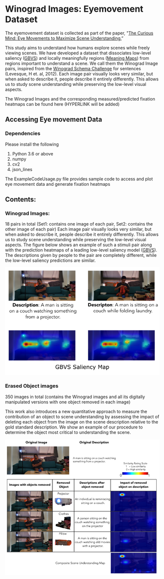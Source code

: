 # Winograd Images: Eyemovement Dataset 
The eyemovement dataset is collected as part of the paper, "[The Curious Mind: Eye Movements to Maximize Scene Understanding.](https://osf.io/preprints/psyarxiv/6c8gf?raw=true)” 

This study aims to understand how humans explore scenes while freely viewing scenes. We have developed a dataset that dissociates low-level saliency ([GBVS](http://papers.neurips.cc/paper/3095-graph-based-visual-saliency.pdf?raw=true)) and locally meaningfully regions ([Meaning Maps](https://jov.arvojournals.org/article.aspx?articleid=2685927?raw=true)) from regions important to understand a scene. We call them the Winograd Image pairs, inspired from the [Winograd Schema Challenge](https://cs.nyu.edu/~davise/papers/WinogradSchemas/WS.html) for sentences (Levesque, H et. al, 2012). Each image pair visually looks very similar, but when asked to describe it, people describe it entirely differently. This allows us to study scene understanding while preserving the low-level visual aspects.

The Winograd Images and the corresponding measured/predicted fixation heatmaps can be found here (HYPERLINK will be added)
## Accessing Eye movement Data

### Dependencies
Please install the following
1. Python 3.6 or above
2. numpy
3. cv2
4. json_lines

The ExampleCodeUsage.py file provides sample code to access and plot eye movement data and generate fixation heatmaps

## Contents:

### Winograd Images: 
18 pairs in total (Set1: contains one image of each pair, Set2: contains the other image of each pair)
Each image pair visually looks very similar, but when asked to describe it, people describe it entirely differently. This allows us to study scene understanding while preserving the low-level visual aspects. The figure below shows an example of such a stimuli pair along with the prediction heatmaps of a leading low-level saliency model ([GBVS](http://papers.neurips.cc/paper/3095-graph-based-visual-saliency.pdf?raw=true)). The descriptions given by people to the pair are completely different, while the low-level saliency predictions are similar.

![Alt text](/ReadMeFiles/WinogradExample.png?raw=true "Optional Title")

### Erased Object images
350 images in total (contains the Winograd images and all its digitally manipulated versions with one object removed in each image)

This work also introduces a new quantitative approach to measure the contribution of an object to scene understanding by assessing the impact of deleting each object from the image on the scene description relative to the gold standard description. We show an example of our procedure to determine the object most critical to understanding the scene.

![Alt text](/ReadMeFiles/ObjectErasureProcedure.png?raw=true "Optional Title")
